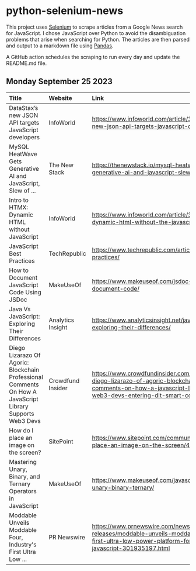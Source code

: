 # python-selenium-news

This project uses [Selenium](https://www.seleniumhq.org/) to scrape articles from a Google News search for JavaScript.
I chose JavaScript over Python to avoid the disambiguation problems that arise when searching for Python.
The articles are then parsed and output to a markdown file using [Pandas](https://pandas.pydata.org/).

A GitHub action schedules the scraping to run every day and update the README.md file.

## Monday September 25 2023


| Title                                                                                                     | Website           | Link                                                                                                                                                                                             |
|:----------------------------------------------------------------------------------------------------------|:------------------|:-------------------------------------------------------------------------------------------------------------------------------------------------------------------------------------------------|
| DataStax’s new JSON API targets JavaScript developers                                                     | InfoWorld         | https://www.infoworld.com/article/3706992/datastaxs-new-json-api-targets-javascript-developers.html                                                                                              |
| MySQL HeatWave Gets Generative AI and JavaScript, Slew of ...                                             | The New Stack     | https://thenewstack.io/mysql-heatwave-gets-generative-ai-and-javascript-slew-of-new-features/                                                                                                    |
| Intro to HTMX: Dynamic HTML without JavaScript                                                            | InfoWorld         | https://www.infoworld.com/article/3706951/htmx-dynamic-html-without-the-javascript.html                                                                                                          |
| JavaScript Best Practices                                                                                 | TechRepublic      | https://www.techrepublic.com/article/javascript-best-practices/                                                                                                                                  |
| How to Document JavaScript Code Using JSDoc                                                               | MakeUseOf         | https://www.makeuseof.com/jsdoc-javascript-document-code/                                                                                                                                        |
| Java Vs JavaScript: Exploring Their Differences                                                           | Analytics Insight | https://www.analyticsinsight.net/java-vs-javascript-exploring-their-differences/                                                                                                                 |
| Diego Lizarazo Of Agoric: Blockchain Professional Comments On How A JavaScript Library Supports Web3 Devs | Crowdfund Insider | https://www.crowdfundinsider.com/2023/09/212379-diego-lizarazo-of-agoric-blockchain-professional-comments-on-how-a-javascript-library-supports-web3-devs-entering-dlt-smart-contracts-ecosystem/ |
| How do I place an image on the screen?                                                                    | SitePoint         | https://www.sitepoint.com/community/t/how-do-i-place-an-image-on-the-screen/427160                                                                                                               |
| Mastering Unary, Binary, and Ternary Operators in JavaScript                                              | MakeUseOf         | https://www.makeuseof.com/javascript-operators-unary-binary-ternary/                                                                                                                             |
| Moddable Unveils Moddable Four, Industry's First Ultra Low ...                                            | PR Newswire       | https://www.prnewswire.com/news-releases/moddable-unveils-moddable-four-industrys-first-ultra-low-power-platform-for-embedded-javascript-301935197.html                                          |